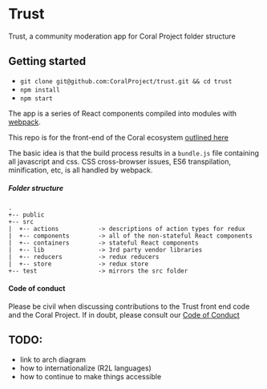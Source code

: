 # Trust

Trust, a community moderation app for Coral Project
folder structure

## Getting started

- `git clone git@github.com:CoralProject/trust.git && cd trust`
- `npm install`
- `npm start`

The app is a series of React components compiled into modules with [webpack](http://webpack.github.io/).

This repo is for the front-end of the Coral ecosystem [outlined here](https://github.com/CoralProject/reef/tree/master/ecosystem)

The basic idea is that the build process results in a `bundle.js` file containing all javascript and css. CSS cross-browser issues, ES6 transpilation, minification, etc, is all handled by webpack.

##### Folder structure

```
.
+-- public
+-- src
|  +-- actions           -> descriptions of action types for redux
|  +-- components        -> all of the non-stateful React components
|  +-- containers        -> stateful React components
|  +-- lib               -> 3rd party vendor libraries
|  +-- reducers          -> redux reducers
|  +-- store             -> redux store
+-- test                 -> mirrors the src folder 
```


#### Code of conduct
Please be civil when discussing contributions to the Trust front end code and the Coral Project. If in doubt, please consult our [Code of Conduct](https://the-coral-project.gitbooks.io/coral-bible/content/codeofconduct.html)

## TODO:
- link to arch diagram
- how to internationalize (R2L languages)
- how to continue to make things accessible


